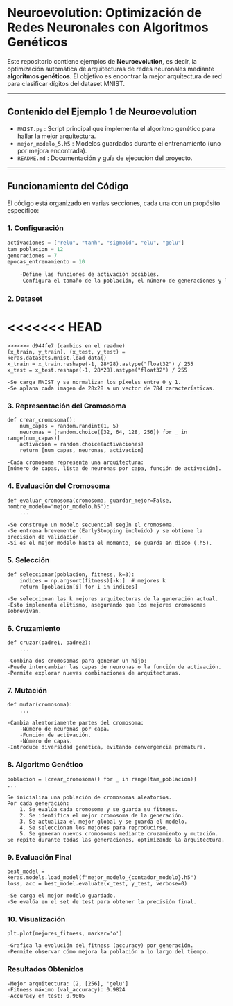 
# Neuroevolution: Optimización de Redes Neuronales con Algoritmos Genéticos

Este repositorio contiene ejemplos de **Neuroevolution**, es decir, la optimización automática de arquitecturas de redes neuronales mediante **algoritmos genéticos**. El objetivo es encontrar la mejor arquitectura de red para clasificar dígitos del dataset MNIST.

---

## Contenido del Ejemplo 1 de Neuroevolution

- `MNIST.py` : Script principal que implementa el algoritmo genético para hallar la mejor arquitectura.  
- `mejor_modelo_5.h5` : Modelos guardados durante el entrenamiento (uno por mejora encontrada).  
- `README.md` : Documentación y guía de ejecución del proyecto.

---

## Funcionamiento del Código

El código está organizado en varias secciones, cada una con un propósito específico:

### 1. Configuración

```python
activaciones = ["relu", "tanh", "sigmoid", "elu", "gelu"]
tam_poblacion = 12
generaciones = 7
epocas_entrenamiento = 10

    -Define las funciones de activación posibles.
    -Configura el tamaño de la población, el número de generaciones y las épocas de entrenamiento de cada red.
```
### 2. Dataset

<<<<<<< HEAD
=======
```
>>>>>>> d944fe7 (cambios en el readme)
(x_train, y_train), (x_test, y_test) = keras.datasets.mnist.load_data()
x_train = x_train.reshape(-1, 28*28).astype("float32") / 255
x_test = x_test.reshape(-1, 28*28).astype("float32") / 255

-Se carga MNIST y se normalizan los píxeles entre 0 y 1.
-Se aplana cada imagen de 28x28 a un vector de 784 características.
```
### 3. Representación del Cromosoma
```
def crear_cromosoma():
    num_capas = random.randint(1, 5)
    neuronas = [random.choice([32, 64, 128, 256]) for _ in range(num_capas)]
    activacion = random.choice(activaciones)
    return [num_capas, neuronas, activacion]

-Cada cromosoma representa una arquitectura:
[número de capas, lista de neuronas por capa, función de activación].
```
### 4. Evaluación del Cromosoma
```
def evaluar_cromosoma(cromosoma, guardar_mejor=False, nombre_modelo="mejor_modelo.h5"):
    ...

-Se construye un modelo secuencial según el cromosoma.
-Se entrena brevemente (EarlyStopping incluido) y se obtiene la precisión de validación.
-Si es el mejor modelo hasta el momento, se guarda en disco (.h5).
```
### 5. Selección
```
def seleccionar(poblacion, fitness, k=3):
    indices = np.argsort(fitness)[-k:]  # mejores k
    return [poblacion[i] for i in indices]

-Se seleccionan las k mejores arquitecturas de la generación actual.
-Esto implementa elitismo, asegurando que los mejores cromosomas sobrevivan.
```
### 6. Cruzamiento
```
def cruzar(padre1, padre2):
    ...

-Combina dos cromosomas para generar un hijo:
-Puede intercambiar las capas de neuronas o la función de activación.
-Permite explorar nuevas combinaciones de arquitecturas.
```
### 7. Mutación
```
def mutar(cromosoma):
    ...

-Cambia aleatoriamente partes del cromosoma:
    -Número de neuronas por capa.
    -Función de activación.
    -Número de capas.
-Introduce diversidad genética, evitando convergencia prematura.
```
### 8. Algoritmo Genético
```
poblacion = [crear_cromosoma() for _ in range(tam_poblacion)]
...

Se inicializa una población de cromosomas aleatorios.
Por cada generación:
    1. Se evalúa cada cromosoma y se guarda su fitness.
    2. Se identifica el mejor cromosoma de la generación.
    3. Se actualiza el mejor global y se guarda el modelo.
    4. Se seleccionan los mejores para reproducirse.
    5. Se generan nuevos cromosomas mediante cruzamiento y mutación.
Se repite durante todas las generaciones, optimizando la arquitectura.
```
### 9. Evaluación Final
```
best_model = keras.models.load_model(f"mejor_modelo_{contador_modelo}.h5")
loss, acc = best_model.evaluate(x_test, y_test, verbose=0)

-Se carga el mejor modelo guardado.
-Se evalúa en el set de test para obtener la precisión final.
```
### 10. Visualización
```
plt.plot(mejores_fitness, marker='o')

-Grafica la evolución del fitness (accuracy) por generación.
-Permite observar cómo mejora la población a lo largo del tiempo.
```
### Resultados Obtenidos
```
-Mejor arquitectura: [2, [256], 'gelu']
-Fitness máximo (val_accuracy): 0.9824
-Accuracy en test: 0.9805
